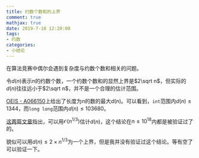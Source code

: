 ```yaml
---
title: 约数个数和的上界
comment: true
mathjax: true
date: 2019-7-10 12:20:00
tags:
- 约数
categories:
- 小结论
---
```


在算法竞赛中偶尔会遇到复杂度与约数个数和相关的问题。

令$d(n)$表示$n$的约数个数，一个约数个数和的显然上界是$2\sqrt n$，但实际的$d(n)$往往远小于$2\sqrt n$，并不是一个合理的估计范围。

<!--more-->

[OEIS - A066150](http://oeis.org/search?q=1344+maximal+divisors)上给出了长度为$n$的数的最大$d(n)$。可以看到，`int`范围内$d(n)\leq 1344$，而`long long`范围内$d(n)\leq 103680$。

[这两](https://forthright48.com/upper-bound-for-number-of-divisors_14/)篇[文章](https://codeforces.com/blog/entry/14463)指出，可以用$\mathcal{O} (n^{1/3})$估计$d(n)$，这个结论在$n\leq 10^{18}$内都是被验证过了的。

貌似可以用$d(n) \leq 2 \times n^{1/3}$为一个上界，但是我并没有验证过这个结论。等有空了可以验证一下。
